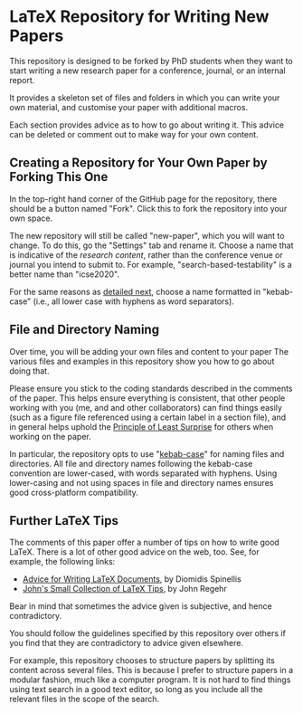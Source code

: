 # LaTeX Repository for Writing New Papers

This repository is designed to be forked by PhD students when they want to start
writing a new research paper for a conference, journal, or an internal report.

It provides a skeleton set of files and folders in which you can write your own
material, and customise your paper with additional macros.

Each section provides advice as to how to go about writing it. This advice can
be deleted or comment out to make way for your own content.

## Creating a Repository for Your Own Paper by Forking This One

In the top-right hand corner of the GitHub page for the repository, there should
be a button named "Fork". Click this to fork the repository into your own space.

The new repository will still be called "new-paper", which you will want to
change. To do this, go the "Settings" tab and rename it. Choose a name that is
indicative of the *research content*, rather than the conference venue or
journal you intend to submit to. For example, "search-based-testability" is a
better name than "icse2020".

For the same reasons as [detailed next](#file-and-directory-naming), choose a name
formatted in "kebab-case" (i.e., all lower case with hyphens as word separators).

## File and Directory Naming

Over time, you will be adding your own files and content to your paper The
various files and examples in this repository show you how to go about doing
that.

Please ensure you stick to the coding standards described in the comments of the
paper. This helps ensure everything is consistent, that other people working
with you (me, and and other collaborators) can find things easily (such as a
figure file referenced using a certain label in a section file), and in general
helps uphold the [Principle of Least
Surprise](https://en.wikipedia.org/wiki/Principle_of_least_astonishment)
for others when working on the paper.

In particular, the repository opts to use
"[kebab-case](https://wiki.c2.com/?KebabCase)" for naming files and directories.
All file and directory names following the kebab-case convention are
lower-cased, with words separated with hyphens. Using lower-casing and not using
spaces in file and directory names ensures good cross-platform compatibility.

## Further LaTeX Tips

The comments of this paper offer a number of tips on how to write good
LaTeX. There is a lot of other good advice on the web, too. See, for example,
the following links:

* [Advice for Writing LaTeX Documents](https://github.com/dspinellis/latex-advice),
  by Diomidis Spinellis
* [John's Small Collection of LaTeX Tips](https://john.regehr.org/latex/),
  by John Regehr

Bear in mind that sometimes the advice given is subjective, and hence
contradictory.

You should follow the guidelines specified by this repository over others if you
find that they are contradictory to advice given elsewhere.

For example, this repository chooses to structure papers by splitting its
content across several files. This is because I prefer to structure papers in a
modular fashion, much like a computer program. It is not hard to find things
using text search in a good text editor, so long as you include all the relevant
files in the scope of the search.
